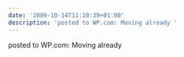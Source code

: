 ```yaml
---
date: '2009-10-14T11:10:39+01:00'
description: 'posted to WP.com: Moving already '
---
```

posted to WP.com: Moving already 
